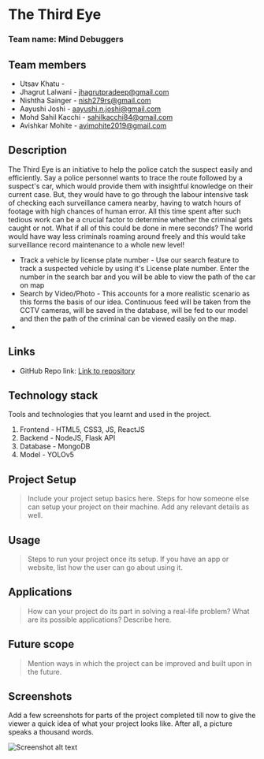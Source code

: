 # The Third Eye

### Team name: Mind Debuggers

## Team members
* Utsav Khatu - 
* Jhagrut Lalwani - jhagrutpradeep@gmail.com
* Nishtha Sainger - nish279rs@gmail.com
* Aayushi Joshi - aayushi.n.joshi@gmail.com
* Mohd Sahil Kacchi - sahilkacchi84@gmail.com
* Avishkar Mohite - avimohite2019@gmail.com


## Description
The Third Eye is an initiative to help the police catch the suspect easily and efficiently. 
Say a police personnel wants to trace the route followed by a suspect's car, which would provide them with insightful knowledge on their current case. But, they would have to go through the labour intensive task of checking each surveillance camera nearby, having to watch hours of footage with  high chances of human error. All this time spent after such tedious work can be a crucial factor to determine whether the criminal gets caught or not. What if all of this could be done in mere seconds? The world would have way less criminals roaming around freely and this would take  surveillance record maintenance to a whole new level!

* Track a vehicle by license plate number - Use our search feature to track a suspected vehicle by using it's License plate number. Enter the number in the search bar and you will be able to view the path of the car on map
* Search by Video/Photo - This accounts for a more realistic scenario as this forms the basis of our idea. Continuous feed will be taken from the CCTV cameras, will be saved in the database, will be fed to our model and then the path of the criminal can be viewed easily on the map.
* 


## Links
* GitHub Repo link: [Link to repository](https://github.com/utsavk28/SIH)

## Technology stack

Tools and technologies that you learnt and used in the project.

1. Frontend - HTML5, CSS3, JS, ReactJS
2. Backend - NodeJS, Flask API
3. Database - MongoDB
4. Model - YOLOv5

## Project Setup
>Include your project setup basics here. Steps for how someone else can setup your project on their machine. Add any relevant details as well.

## Usage
>Steps to run your project once its setup. If you have an app or website, list how the user can go about using it.

## Applications
>How can your project do its part in solving a real-life problem? What are its possible applications? Describe here.

## Future scope
>Mention ways in which the project can be improved and built upon in the future.

## Screenshots
Add a few screenshots for parts of the project completed till now to give the viewer a quick idea of what your project looks like. After all, a picture speaks a thousand words.

![Screenshot alt text](https://img.freepik.com/free-photo/blue-purple-technology-circuit_73426-205.jpg "Here is a screenshot")
